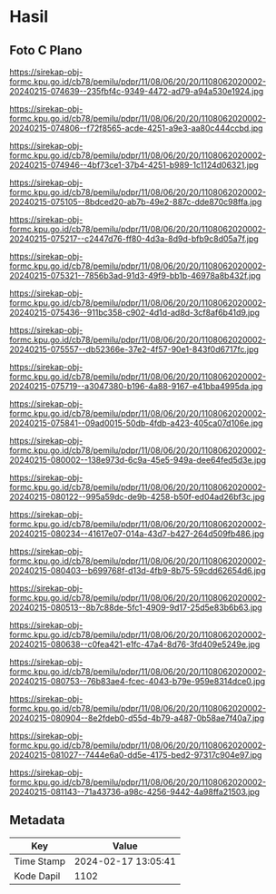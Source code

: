 # Hasil

## Foto C Plano

https://sirekap-obj-formc.kpu.go.id/cb78/pemilu/pdpr/11/08/06/20/20/1108062020002-20240215-074639--235fbf4c-9349-4472-ad79-a94a530e1924.jpg

https://sirekap-obj-formc.kpu.go.id/cb78/pemilu/pdpr/11/08/06/20/20/1108062020002-20240215-074806--f72f8565-acde-4251-a9e3-aa80c444ccbd.jpg

https://sirekap-obj-formc.kpu.go.id/cb78/pemilu/pdpr/11/08/06/20/20/1108062020002-20240215-074946--4bf73ce1-37b4-4251-b989-1c1124d06321.jpg

https://sirekap-obj-formc.kpu.go.id/cb78/pemilu/pdpr/11/08/06/20/20/1108062020002-20240215-075105--8bdced20-ab7b-49e2-887c-dde870c98ffa.jpg

https://sirekap-obj-formc.kpu.go.id/cb78/pemilu/pdpr/11/08/06/20/20/1108062020002-20240215-075217--c2447d76-ff80-4d3a-8d9d-bfb9c8d05a7f.jpg

https://sirekap-obj-formc.kpu.go.id/cb78/pemilu/pdpr/11/08/06/20/20/1108062020002-20240215-075321--7856b3ad-91d3-49f9-bb1b-46978a8b432f.jpg

https://sirekap-obj-formc.kpu.go.id/cb78/pemilu/pdpr/11/08/06/20/20/1108062020002-20240215-075436--911bc358-c902-4d1d-ad8d-3cf8af6b41d9.jpg

https://sirekap-obj-formc.kpu.go.id/cb78/pemilu/pdpr/11/08/06/20/20/1108062020002-20240215-075557--db52366e-37e2-4f57-90e1-843f0d6717fc.jpg

https://sirekap-obj-formc.kpu.go.id/cb78/pemilu/pdpr/11/08/06/20/20/1108062020002-20240215-075719--a3047380-b196-4a88-9167-e41bba4995da.jpg

https://sirekap-obj-formc.kpu.go.id/cb78/pemilu/pdpr/11/08/06/20/20/1108062020002-20240215-075841--09ad0015-50db-4fdb-a423-405ca07d106e.jpg

https://sirekap-obj-formc.kpu.go.id/cb78/pemilu/pdpr/11/08/06/20/20/1108062020002-20240215-080002--138e973d-6c9a-45e5-949a-dee64fed5d3e.jpg

https://sirekap-obj-formc.kpu.go.id/cb78/pemilu/pdpr/11/08/06/20/20/1108062020002-20240215-080122--995a59dc-de9b-4258-b50f-ed04ad26bf3c.jpg

https://sirekap-obj-formc.kpu.go.id/cb78/pemilu/pdpr/11/08/06/20/20/1108062020002-20240215-080234--41617e07-014a-43d7-b427-264d509fb486.jpg

https://sirekap-obj-formc.kpu.go.id/cb78/pemilu/pdpr/11/08/06/20/20/1108062020002-20240215-080403--b699768f-d13d-4fb9-8b75-59cdd62654d6.jpg

https://sirekap-obj-formc.kpu.go.id/cb78/pemilu/pdpr/11/08/06/20/20/1108062020002-20240215-080513--8b7c88de-5fc1-4909-9d17-25d5e83b6b63.jpg

https://sirekap-obj-formc.kpu.go.id/cb78/pemilu/pdpr/11/08/06/20/20/1108062020002-20240215-080638--c0fea421-e1fc-47a4-8d76-3fd409e5249e.jpg

https://sirekap-obj-formc.kpu.go.id/cb78/pemilu/pdpr/11/08/06/20/20/1108062020002-20240215-080753--76b83ae4-fcec-4043-b79e-959e8314dce0.jpg

https://sirekap-obj-formc.kpu.go.id/cb78/pemilu/pdpr/11/08/06/20/20/1108062020002-20240215-080904--8e2fdeb0-d55d-4b79-a487-0b58ae7f40a7.jpg

https://sirekap-obj-formc.kpu.go.id/cb78/pemilu/pdpr/11/08/06/20/20/1108062020002-20240215-081027--7444e6a0-dd5e-4175-bed2-97317c904e97.jpg

https://sirekap-obj-formc.kpu.go.id/cb78/pemilu/pdpr/11/08/06/20/20/1108062020002-20240215-081143--71a43736-a98c-4256-9442-4a98ffa21503.jpg


## Metadata

| Key        | Value               |
| ---------- | ------------------- |
| Time Stamp | 2024-02-17 13:05:41 |
| Kode Dapil | 1102                |



